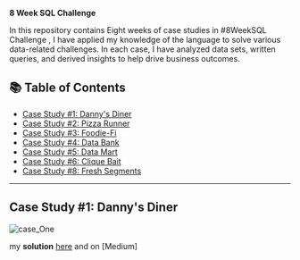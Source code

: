 **8 Week SQL Challenge**

In this repository contains Eight weeks of case studies in #8WeekSQL Challenge ,  I have applied my knowledge of the language to solve various data-related challenges. In each case, I have analyzed data sets, written queries, and derived insights to help drive business outcomes.

## 📚 Table of Contents
- [Case Study #1: Danny's Diner](#case-study-1-dannys-diner)
- [Case Study #2: Pizza Runner](#case-study-2-pizza-runner)
- [Case Study #3: Foodie-Fi](#case-study-3-foodie-fi)
- [Case Study #4: Data Bank](#case-study-4-data-bank)
- [Case Study #5: Data Mart](#case-study-5-data-mart)
- [Case Study #6: Clique Bait](#case-study-6-clique-bait)
- [Case Study #8: Fresh Segments](#case-study-8-fresh-segments)

***

## Case Study #1: Danny's Diner 

![case_One](https://user-images.githubusercontent.com/51711008/234276975-6d2986bc-d30b-425f-9519-fc8eeb5af445.png)

my **solution** [here](https://github.com/katiehuangx/8-Week-SQL-Challenge/tree/main/Case%20Study%20%231%20-%20Danny's%20Diner) and on [Medium]



